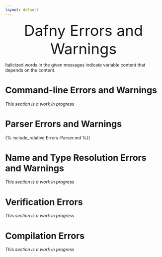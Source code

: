 ```yaml
---
layout: default
---
```

<font size="+4"><p style="text-align: center;">Dafny Errors and Warnings</p></font> <!-- PDFOMIT -->


<link rel="stylesheet" href="../assets/main.css">
<link rel="icon" href="../images/dafny-favicon.png" type="image/png">
<link rel="icon" href="../images/dafny-favicon.svg" type="image/svg+xml">

<script src="https://cdn.mathjax.org/mathjax/latest/MathJax.js?config=TeX-AMS-MML_HTMLorMML" type="text/javascript"></script>


Italicized words in the given messages indicate variable content 
that depends on the content.

# **Command-line Errors and Warnings**

_This section is a work in progress_
<!--  include_relative Errors-CommandLine.md--> 

# **Parser Errors and Warnings**

{% include_relative Errors-Parser.md %}}

# **Name and Type Resolution Errors and Warnings**

_This section is a work in progress_

# **Verification Errors**

_This section is a work in progress_

# **Compilation Errors**

_This section is a work in progress_
